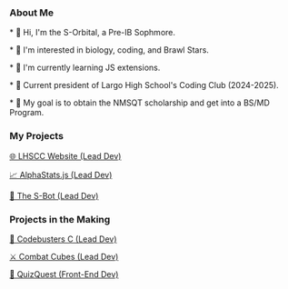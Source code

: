 <h3 class="aboutMe"> About Me </h3> 
<p class="aboutMe">* 👋 Hi, I'm the S-Orbital, a Pre-IB Sophmore.  </p>
<p class="aboutMe">* 👀 I'm interested in biology, coding, and Brawl Stars.  </p>
<p class="aboutMe">* 🌱 I'm currently learning JS extensions.  </p>
<p class="aboutMe">* 👑 Current president of Largo High School's Coding Club (2024-2025).  </p>
<p class="aboutMe">* 🎯 My goal is to obtain the NMSQT scholarship and get into a BS/MD Program. </p> 
<div class="center-container">
<h3 class="aboutMe">My Projects </h3>  
<div class="project-container">
<a class="projects" href="largo.hackclub.com"><p class="aboutMe">🌐 LHSCC Website (Lead Dev)  </p></a>
<a class="projects" href="/discord-bot.html"><p class="aboutMe">📈 AlphaStats.js (Lead Dev)  </p></a>
<a class="projects" href=""><p class="aboutMe">🤖 The S-Bot (Lead Dev)  </p></a>

</div>
</div>
<div class="center-container">
<h3 class="aboutMe">Projects in the Making </h3>  
<div class="project-container">
<a class="projects" href=""><p class="aboutMe">📄 Codebusters C (Lead Dev)  </p></a>
<a class="projects" href=""><p class="aboutMe">⚔️ Combat Cubes (Lead Dev)  </p></a>
<a class="projects" href=""><p class="aboutMe">📝 QuizQuest (Front-End Dev) </p></a>
</div>
</div>
